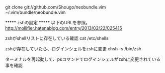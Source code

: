git clone git://github.com/Shougo/neobundle.vim ~/.vim/bundle/neobundle.vim

***** zshの設定 *****
以下のURLを参照。
http://mollifier.hatenablog.com/entry/2013/02/22/025415

zshがshellリストに存在している確認
cat /etc/shells

zshが存在していたら、ログインシェルをzshに変更
chsh -s /bin/zsh

ターミナルを再起動して、psコマンドでログインシェルがzshに変更されている事を確認

